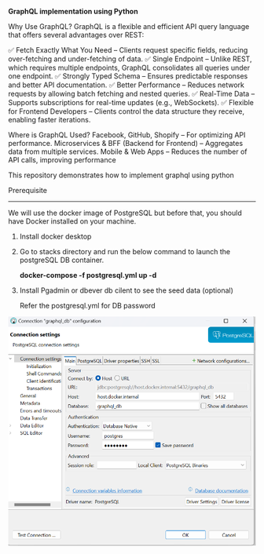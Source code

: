 **GraphQL implementation using Python**

Why Use GraphQL?
GraphQL is a flexible and efficient API query language that offers several advantages over REST:

✅ Fetch Exactly What You Need – Clients request specific fields, reducing over-fetching and under-fetching of data.
✅ Single Endpoint – Unlike REST, which requires multiple endpoints, GraphQL consolidates all queries under one endpoint.
✅ Strongly Typed Schema – Ensures predictable responses and better API documentation.
✅ Better Performance – Reduces network requests by allowing batch fetching and nested queries.
✅ Real-Time Data – Supports subscriptions for real-time updates (e.g., WebSockets).
✅ Flexible for Frontend Developers – Clients control the data structure they receive, enabling faster iterations.

Where is GraphQL Used?
Facebook, GitHub, Shopify – For optimizing API performance.
Microservices & BFF (Backend for Frontend) – Aggregates data from multiple services.
Mobile & Web Apps – Reduces the number of API calls, improving performance

This repository demonstrates how to implement graphql using python

Prerequisite
*********************************
We will use the docker image of PostgreSQL but before that, you should have ​Docker installed on your machine.
1. Install docker desktop
2. Go to stacks directory and run the below command to launch the postgreSQL DB container.
    
   **docker-compose -f postgresql.yml up -d**
3. Install Pgadmin or dbever db cilent to see the seed data (optional)
   
   Refer the postgresql.yml for DB password


![img.png](img.png)
